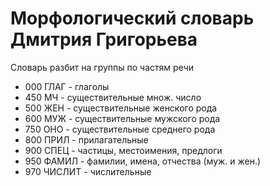 Mорфологический словарь Дмитрия Григорьева
============

Словарь разбит на группы по частям речи

* 000 ГЛАГ - глаголы
* 450 МЧ - существительные множ. число
* 500 ЖЕН - существительные женского рода
* 600 МУЖ - существительные мужского рода
* 750 ОНО - существительные среднего рода
* 800 ПРИЛ - прилагательные
* 900 СПЕЦ - частицы, местоимения, предлоги
* 950 ФАМИЛ - фамилии, имена, отчества (муж. и жен.)
* 970 ЧИСЛИТ - числительные
